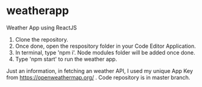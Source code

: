 # weatherapp
Weather App using ReactJS

1. Clone the repository.
2. Once done, open the respository folder in your Code Editor Application.
3. In terminal, type 'npm i'. Node modules folder will be added once done.
4. Type 'npm start' to run the weather app.

Just an information, in fetching an weather API, I used my unique App Key from https://openweathermap.org/ .
Code repository is in master branch.
